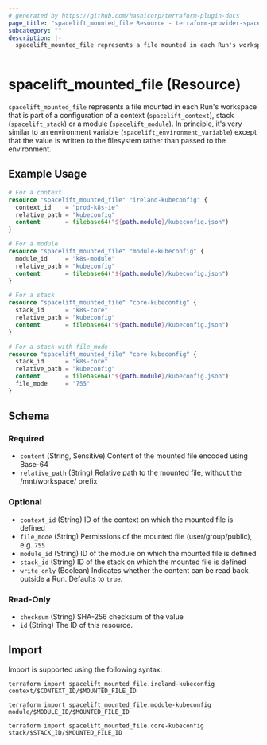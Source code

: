 ```yaml
---
# generated by https://github.com/hashicorp/terraform-plugin-docs
page_title: "spacelift_mounted_file Resource - terraform-provider-spacelift"
subcategory: ""
description: |-
  spacelift_mounted_file represents a file mounted in each Run's workspace that is part of a configuration of a context (spacelift_context), stack (spacelift_stack) or a module (spacelift_module). In principle, it's very similar to an environment variable (spacelift_environment_variable) except that the value is written to the filesystem rather than passed to the environment.
---
```


# spacelift_mounted_file (Resource)

`spacelift_mounted_file` represents a file mounted in each Run's workspace that is part of a configuration of a context (`spacelift_context`), stack (`spacelift_stack`) or a module (`spacelift_module`). In principle, it's very similar to an environment variable (`spacelift_environment_variable`) except that the value is written to the filesystem rather than passed to the environment.

## Example Usage

```terraform
# For a context
resource "spacelift_mounted_file" "ireland-kubeconfig" {
  context_id    = "prod-k8s-ie"
  relative_path = "kubeconfig"
  content       = filebase64("${path.module}/kubeconfig.json")
}

# For a module
resource "spacelift_mounted_file" "module-kubeconfig" {
  module_id     = "k8s-module"
  relative_path = "kubeconfig"
  content       = filebase64("${path.module}/kubeconfig.json")
}

# For a stack
resource "spacelift_mounted_file" "core-kubeconfig" {
  stack_id      = "k8s-core"
  relative_path = "kubeconfig"
  content       = filebase64("${path.module}/kubeconfig.json")
}

# For a stack with file_mode
resource "spacelift_mounted_file" "core-kubeconfig" {
  stack_id      = "k8s-core"
  relative_path = "kubeconfig"
  content       = filebase64("${path.module}/kubeconfig.json")
  file_mode     = "755"
}
```

<!-- schema generated by tfplugindocs -->
## Schema

### Required

- `content` (String, Sensitive) Content of the mounted file encoded using Base-64
- `relative_path` (String) Relative path to the mounted file, without the /mnt/workspace/ prefix

### Optional

- `context_id` (String) ID of the context on which the mounted file is defined
- `file_mode` (String) Permissions of the mounted file (user/group/public), e.g. `755`
- `module_id` (String) ID of the module on which the mounted file is defined
- `stack_id` (String) ID of the stack on which the mounted file is defined
- `write_only` (Boolean) Indicates whether the content can be read back outside a Run. Defaults to `true`.

### Read-Only

- `checksum` (String) SHA-256 checksum of the value
- `id` (String) The ID of this resource.

## Import

Import is supported using the following syntax:

```shell
terraform import spacelift_mounted_file.ireland-kubeconfig context/$CONTEXT_ID/$MOUNTED_FILE_ID

terraform import spacelift_mounted_file.module-kubeconfig module/$MODULE_ID/$MOUNTED_FILE_ID

terraform import spacelift_mounted_file.core-kubeconfig stack/$STACK_ID/$MOUNTED_FILE_ID
```
